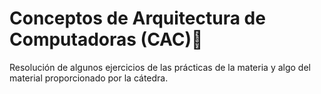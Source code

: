 # Conceptos de Arquitectura de Computadoras (CAC)🤖
Resolución de algunos ejercicios de las prácticas de la materia y algo del material proporcionado por la cátedra.
